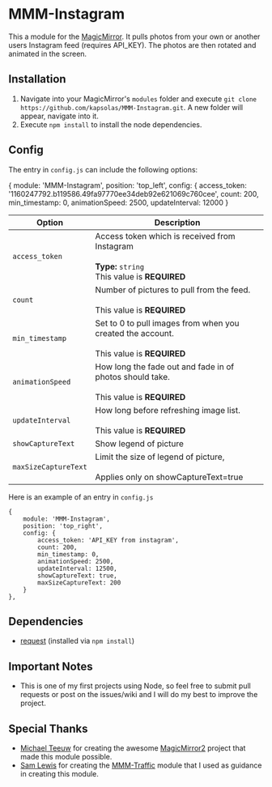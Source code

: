# MMM-Instagram
This a module for the [MagicMirror](https://github.com/MichMich/MagicMirror/tree/develop). It pulls photos from your own or another users Instagram feed (requires API_KEY). The photos are then rotated and animated in the screen.

## Installation
1. Navigate into your MagicMirror's `modules` folder and execute `git clone https://github.com/kapsolas/MMM-Instagram.git`. A new folder will appear, navigate into it.
2. Execute `npm install` to install the node dependencies.

## Config
The entry in `config.js` can include the following options:


{
            module: 'MMM-Instagram',
            position: 'top_left',
            config: {
                access_token: '1160247792.b119586.49fa97770ee34deb92e621069c760cee',
                count: 200,
                min_timestamp: 0,
                animationSpeed: 2500,
                updateInterval: 12000
            }


|Option|Description|
|---|---|
|`access_token`|Access token which is received from Instagram<br><br>**Type:** `string`<br>This value is **REQUIRED**|
|`count`|Number of pictures to pull from the feed.<br><br>This value is **REQUIRED**|
|`min_timestamp`|Set to 0 to pull images from when you created the account.<br><br>This value is **REQUIRED**|
|`animationSpeed`|How long the fade out and fade in of photos should take.<br><br>This value is **REQUIRED**|
|`updateInterval`|How long before refreshing image list.<br><br>This value is **REQUIRED**|
|`showCaptureText`|Show legend of picture|
|`maxSizeCaptureText`|Limit the size of legend of picture,<br><br>Applies only on showCaptureText=true|

Here is an example of an entry in `config.js`
```
{
	module: 'MMM-Instagram',
	position: 'top_right',
	config: {
		access_token: 'API_KEY from instagram',
		count: 200,  
		min_timestamp: 0,
		animationSpeed: 2500,
		updateInterval: 12500,
        showCaptureText: true,
        maxSizeCaptureText: 200
	}
},
```

## Dependencies
- [request](https://www.npmjs.com/package/request) (installed via `npm install`)

## Important Notes
- This is one of my first projects using Node, so feel free to submit pull requests or post on the issues/wiki and I will do my best to improve the project.

## Special Thanks
- [Michael Teeuw](https://github.com/MichMich) for creating the awesome [MagicMirror2](https://github.com/MichMich/MagicMirror/tree/develop) project that made this module possible.
- [Sam Lewis](https://github.com/SamLewis0602/) for creating the [MMM-Traffic](https://github.com/SamLewis0602/MMM-Traffic) module that I used as guidance in creating this module.

